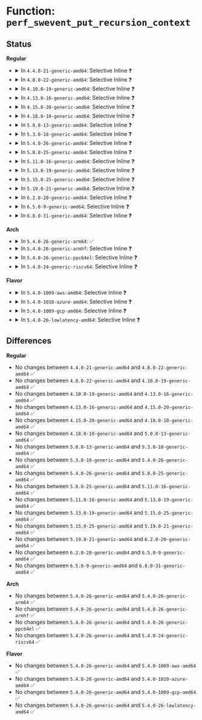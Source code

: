 # Function: <code>perf_swevent_put_recursion_context</code>

## Status
<b>Regular</b>
<ul>
<li>
<details>
<summary>In <code>4.4.0-21-generic-amd64</code>: Selective Inline ❓</summary>

```c
void perf_swevent_put_recursion_context(int rctx)
```

```json
{
  "name": "perf_swevent_put_recursion_context",
  "collision_type": "Unique Global",
  "inline_type": "Selective",
  "funcs": [
    {
      "addr": 18446744071580429722,
      "name": "perf_swevent_put_recursion_context",
      "external": true,
      "loc": "kernel/events/core.c:6696",
      "file": "kernel/events/core.c",
      "inline": "declared, inlined",
      "caller_inline": [
        "kernel/events/core.c:perf_pending_event",
        "kernel/events/core.c:perf_tp_event",
        "kernel/events/core.c:__perf_sw_event"
      ],
      "caller_func": []
    }
  ],
  "symbols": [
    {
      "addr": 18446744071580435776,
      "name": "perf_swevent_put_recursion_context",
      "section": ".text",
      "bind": "STB_GLOBAL",
      "size": 29
    }
  ]
}
```
</details>
</li>
<li>
<details>
<summary>In <code>4.8.0-22-generic-amd64</code>: Selective Inline ❓</summary>

```c
void perf_swevent_put_recursion_context(int rctx)
```

```json
{
  "name": "perf_swevent_put_recursion_context",
  "collision_type": "Unique Global",
  "inline_type": "Selective",
  "funcs": [
    {
      "addr": 18446744071580463960,
      "name": "perf_swevent_put_recursion_context",
      "external": true,
      "loc": "kernel/events/core.c:7290",
      "file": "kernel/events/core.c",
      "inline": "not declared, inlined",
      "caller_inline": [
        "kernel/events/core.c:perf_tp_event",
        "kernel/events/core.c:__perf_sw_event",
        "kernel/events/core.c:perf_pending_event"
      ],
      "caller_func": []
    }
  ],
  "symbols": [
    {
      "addr": 18446744071580508848,
      "name": "perf_swevent_put_recursion_context",
      "section": ".text",
      "bind": "STB_GLOBAL",
      "size": 29
    }
  ]
}
```
</details>
</li>
<li>
<details>
<summary>In <code>4.10.0-19-generic-amd64</code>: Selective Inline ❓</summary>

```c
void perf_swevent_put_recursion_context(int rctx)
```

```json
{
  "name": "perf_swevent_put_recursion_context",
  "collision_type": "Unique Global",
  "inline_type": "Selective",
  "funcs": [
    {
      "addr": 18446744071580527592,
      "name": "perf_swevent_put_recursion_context",
      "external": true,
      "loc": "kernel/events/core.c:7403",
      "file": "kernel/events/core.c",
      "inline": "not declared, inlined",
      "caller_inline": [
        "kernel/events/core.c:perf_tp_event",
        "kernel/events/core.c:__perf_sw_event",
        "kernel/events/core.c:perf_pending_event"
      ],
      "caller_func": []
    }
  ],
  "symbols": [
    {
      "addr": 18446744071580572976,
      "name": "perf_swevent_put_recursion_context",
      "section": ".text",
      "bind": "STB_GLOBAL",
      "size": 29
    }
  ]
}
```
</details>
</li>
<li>
<details>
<summary>In <code>4.13.0-16-generic-amd64</code>: Selective Inline ❓</summary>

```c
void perf_swevent_put_recursion_context(int rctx)
```

```json
{
  "name": "perf_swevent_put_recursion_context",
  "collision_type": "Unique Global",
  "inline_type": "Selective",
  "funcs": [
    {
      "addr": 18446744071580558875,
      "name": "perf_swevent_put_recursion_context",
      "external": true,
      "loc": "kernel/events/core.c:7626",
      "file": "kernel/events/core.c",
      "inline": "not declared, inlined",
      "caller_inline": [
        "kernel/events/core.c:perf_tp_event",
        "kernel/events/core.c:__perf_sw_event",
        "kernel/events/core.c:perf_pending_event"
      ],
      "caller_func": []
    }
  ],
  "symbols": [
    {
      "addr": 18446744071580603584,
      "name": "perf_swevent_put_recursion_context",
      "section": ".text",
      "bind": "STB_GLOBAL",
      "size": 29
    }
  ]
}
```
</details>
</li>
<li>
<details>
<summary>In <code>4.15.0-20-generic-amd64</code>: Selective Inline ❓</summary>

```c
void perf_swevent_put_recursion_context(int rctx)
```

```json
{
  "name": "perf_swevent_put_recursion_context",
  "collision_type": "Unique Global",
  "inline_type": "Selective",
  "funcs": [
    {
      "addr": 18446744071580641139,
      "name": "perf_swevent_put_recursion_context",
      "external": true,
      "loc": "kernel/events/core.c:7623",
      "file": "kernel/events/core.c",
      "inline": "not declared, inlined",
      "caller_inline": [
        "kernel/events/core.c:perf_tp_event",
        "kernel/events/core.c:__perf_sw_event",
        "kernel/events/core.c:perf_pending_event"
      ],
      "caller_func": [
        "kernel/trace/trace_syscalls.c:perf_syscall_exit",
        "kernel/trace/trace_syscalls.c:perf_syscall_enter"
      ]
    }
  ],
  "symbols": [
    {
      "addr": 18446744071580684336,
      "name": "perf_swevent_put_recursion_context",
      "section": ".text",
      "bind": "STB_GLOBAL",
      "size": 29
    }
  ]
}
```
</details>
</li>
<li>
<details>
<summary>In <code>4.18.0-10-generic-amd64</code>: Selective Inline ❓</summary>

```c
void perf_swevent_put_recursion_context(int rctx)
```

```json
{
  "name": "perf_swevent_put_recursion_context",
  "collision_type": "Unique Global",
  "inline_type": "Selective",
  "funcs": [
    {
      "addr": 18446744071580770912,
      "name": "perf_swevent_put_recursion_context",
      "external": true,
      "loc": "kernel/events/core.c:8005",
      "file": "kernel/events/core.c",
      "inline": "not declared, inlined",
      "caller_inline": [
        "kernel/events/core.c:perf_tp_event",
        "kernel/events/core.c:__perf_sw_event",
        "kernel/events/core.c:perf_pending_event"
      ],
      "caller_func": [
        "kernel/trace/trace_syscalls.c:perf_syscall_exit",
        "kernel/trace/trace_syscalls.c:perf_syscall_enter"
      ]
    }
  ],
  "symbols": [
    {
      "addr": 18446744071580816336,
      "name": "perf_swevent_put_recursion_context",
      "section": ".text",
      "bind": "STB_GLOBAL",
      "size": 29
    }
  ]
}
```
</details>
</li>
<li>
<details>
<summary>In <code>5.0.0-13-generic-amd64</code>: Selective Inline ❓</summary>

```c
void perf_swevent_put_recursion_context(int rctx)
```

```json
{
  "name": "perf_swevent_put_recursion_context",
  "collision_type": "Unique Global",
  "inline_type": "Selective",
  "funcs": [
    {
      "addr": 18446744071580839427,
      "name": "perf_swevent_put_recursion_context",
      "external": true,
      "loc": "kernel/events/core.c:8014",
      "file": "kernel/events/core.c",
      "inline": "not declared, inlined",
      "caller_inline": [
        "kernel/events/core.c:perf_tp_event",
        "kernel/events/core.c:__perf_sw_event",
        "kernel/events/core.c:perf_pending_event"
      ],
      "caller_func": [
        "kernel/trace/trace_syscalls.c:perf_syscall_exit",
        "kernel/trace/trace_syscalls.c:perf_syscall_enter"
      ]
    }
  ],
  "symbols": [
    {
      "addr": 18446744071580882992,
      "name": "perf_swevent_put_recursion_context",
      "section": ".text",
      "bind": "STB_GLOBAL",
      "size": 29
    }
  ]
}
```
</details>
</li>
<li>
<details>
<summary>In <code>5.3.0-18-generic-amd64</code>: Selective Inline ❓</summary>

```c
void perf_swevent_put_recursion_context(int rctx)
```

```json
{
  "name": "perf_swevent_put_recursion_context",
  "collision_type": "Unique Global",
  "inline_type": "Selective",
  "funcs": [
    {
      "addr": 18446744071580934386,
      "name": "perf_swevent_put_recursion_context",
      "external": true,
      "loc": "kernel/events/core.c:8318",
      "file": "kernel/events/core.c",
      "inline": "not declared, inlined",
      "caller_inline": [
        "kernel/events/core.c:perf_tp_event",
        "kernel/events/core.c:__perf_sw_event",
        "kernel/events/core.c:perf_pending_event"
      ],
      "caller_func": [
        "kernel/trace/trace_syscalls.c:perf_syscall_exit",
        "kernel/trace/trace_syscalls.c:perf_syscall_enter"
      ]
    }
  ],
  "symbols": [
    {
      "addr": 18446744071580980192,
      "name": "perf_swevent_put_recursion_context",
      "section": ".text",
      "bind": "STB_GLOBAL",
      "size": 24
    }
  ]
}
```
</details>
</li>
<li>
<details>
<summary>In <code>5.4.0-26-generic-amd64</code>: Selective Inline ❓</summary>

```c
void perf_swevent_put_recursion_context(int rctx)
```

```json
{
  "name": "perf_swevent_put_recursion_context",
  "collision_type": "Unique Global",
  "inline_type": "Selective",
  "funcs": [
    {
      "addr": 18446744071580988322,
      "name": "perf_swevent_put_recursion_context",
      "external": true,
      "loc": "kernel/events/core.c:8434",
      "file": "kernel/events/core.c",
      "inline": "not declared, inlined",
      "caller_inline": [
        "kernel/events/core.c:perf_tp_event",
        "kernel/events/core.c:__perf_sw_event",
        "kernel/events/core.c:perf_pending_event"
      ],
      "caller_func": [
        "kernel/trace/trace_syscalls.c:perf_syscall_exit",
        "kernel/trace/trace_syscalls.c:perf_syscall_enter"
      ]
    }
  ],
  "symbols": [
    {
      "addr": 18446744071581034320,
      "name": "perf_swevent_put_recursion_context",
      "section": ".text",
      "bind": "STB_GLOBAL",
      "size": 24
    }
  ]
}
```
</details>
</li>
<li>
<details>
<summary>In <code>5.8.0-25-generic-amd64</code>: Selective Inline ❓</summary>

```c
void perf_swevent_put_recursion_context(int rctx)
```

```json
{
  "name": "perf_swevent_put_recursion_context",
  "collision_type": "Unique Global",
  "inline_type": "Selective",
  "funcs": [
    {
      "addr": 18446744071581168632,
      "name": "perf_swevent_put_recursion_context",
      "external": true,
      "loc": "kernel/events/core.c:8984",
      "file": "kernel/events/core.c",
      "inline": "not declared, inlined",
      "caller_inline": [
        "kernel/events/core.c:perf_tp_event",
        "kernel/events/core.c:perf_trace_run_bpf_submit",
        "kernel/events/core.c:__perf_sw_event",
        "kernel/events/core.c:perf_pending_event"
      ],
      "caller_func": [
        "kernel/trace/trace_syscalls.c:perf_syscall_exit",
        "kernel/trace/trace_syscalls.c:perf_syscall_enter"
      ]
    }
  ],
  "symbols": [
    {
      "addr": 18446744071581214304,
      "name": "perf_swevent_put_recursion_context",
      "section": ".text",
      "bind": "STB_GLOBAL",
      "size": 24
    }
  ]
}
```
</details>
</li>
<li>
<details>
<summary>In <code>5.11.0-16-generic-amd64</code>: Selective Inline ❓</summary>

```c
void perf_swevent_put_recursion_context(int rctx)
```

```json
{
  "name": "perf_swevent_put_recursion_context",
  "collision_type": "Unique Global",
  "inline_type": "Selective",
  "funcs": [
    {
      "addr": 18446744071581208573,
      "name": "perf_swevent_put_recursion_context",
      "external": true,
      "loc": "kernel/events/core.c:9250",
      "file": "kernel/events/core.c",
      "inline": "not declared, inlined",
      "caller_inline": [
        "kernel/events/core.c:perf_tp_event",
        "kernel/events/core.c:perf_trace_run_bpf_submit",
        "kernel/events/core.c:__perf_sw_event",
        "kernel/events/core.c:perf_pending_event"
      ],
      "caller_func": [
        "kernel/trace/trace_syscalls.c:perf_syscall_exit",
        "kernel/trace/trace_syscalls.c:perf_syscall_enter"
      ]
    }
  ],
  "symbols": [
    {
      "addr": 18446744071581257296,
      "name": "perf_swevent_put_recursion_context",
      "section": ".text",
      "bind": "STB_GLOBAL",
      "size": 24
    }
  ]
}
```
</details>
</li>
<li>
<details>
<summary>In <code>5.13.0-19-generic-amd64</code>: Selective Inline ❓</summary>

```c
void perf_swevent_put_recursion_context(int rctx)
```

```json
{
  "name": "perf_swevent_put_recursion_context",
  "collision_type": "Unique Global",
  "inline_type": "Selective",
  "funcs": [
    {
      "addr": 18446744071581224374,
      "name": "perf_swevent_put_recursion_context",
      "external": true,
      "loc": "kernel/events/core.c:9380",
      "file": "kernel/events/core.c",
      "inline": "not declared, inlined",
      "caller_inline": [
        "kernel/events/core.c:perf_tp_event",
        "kernel/events/core.c:perf_trace_run_bpf_submit",
        "kernel/events/core.c:__perf_sw_event",
        "kernel/events/core.c:perf_pending_event"
      ],
      "caller_func": [
        "kernel/trace/trace_syscalls.c:perf_syscall_exit",
        "kernel/trace/trace_syscalls.c:perf_syscall_enter"
      ]
    }
  ],
  "symbols": [
    {
      "addr": 18446744071581275312,
      "name": "perf_swevent_put_recursion_context",
      "section": ".text",
      "bind": "STB_GLOBAL",
      "size": 24
    }
  ]
}
```
</details>
</li>
<li>
<details>
<summary>In <code>5.15.0-25-generic-amd64</code>: Selective Inline ❓</summary>

```c
void perf_swevent_put_recursion_context(int rctx)
```

```json
{
  "name": "perf_swevent_put_recursion_context",
  "collision_type": "Unique Global",
  "inline_type": "Selective",
  "funcs": [
    {
      "addr": 18446744071581466053,
      "name": "perf_swevent_put_recursion_context",
      "external": true,
      "loc": "kernel/events/core.c:9499",
      "file": "kernel/events/core.c",
      "inline": "not declared, inlined",
      "caller_inline": [
        "kernel/events/core.c:perf_tp_event",
        "kernel/events/core.c:perf_trace_run_bpf_submit",
        "kernel/events/core.c:__perf_sw_event",
        "kernel/events/core.c:perf_pending_event"
      ],
      "caller_func": [
        "kernel/trace/trace_syscalls.c:perf_syscall_exit",
        "kernel/trace/trace_syscalls.c:perf_syscall_enter"
      ]
    }
  ],
  "symbols": [
    {
      "addr": 18446744071581516464,
      "name": "perf_swevent_put_recursion_context",
      "section": ".text",
      "bind": "STB_GLOBAL",
      "size": 24
    }
  ]
}
```
</details>
</li>
<li>
<details>
<summary>In <code>5.19.0-21-generic-amd64</code>: Selective Inline ❓</summary>

```c
void perf_swevent_put_recursion_context(int rctx)
```

```json
{
  "name": "perf_swevent_put_recursion_context",
  "collision_type": "Unique Global",
  "inline_type": "Selective",
  "funcs": [
    {
      "addr": 18446744071581814370,
      "name": "perf_swevent_put_recursion_context",
      "external": true,
      "loc": "kernel/events/core.c:9434",
      "file": "kernel/events/core.c",
      "inline": "not declared, inlined",
      "caller_inline": [
        "kernel/events/core.c:perf_tp_event",
        "kernel/events/core.c:perf_trace_run_bpf_submit",
        "kernel/events/core.c:__perf_sw_event",
        "kernel/events/core.c:perf_pending_event"
      ],
      "caller_func": [
        "kernel/trace/trace_syscalls.c:perf_syscall_exit",
        "kernel/trace/trace_syscalls.c:perf_syscall_enter"
      ]
    }
  ],
  "symbols": [
    {
      "addr": 18446744071581863424,
      "name": "perf_swevent_put_recursion_context",
      "section": ".text",
      "bind": "STB_GLOBAL",
      "size": 42
    }
  ]
}
```
</details>
</li>
<li>
<details>
<summary>In <code>6.2.0-20-generic-amd64</code>: Selective Inline ❓</summary>

```c
void perf_swevent_put_recursion_context(int rctx)
```

```json
{
  "name": "perf_swevent_put_recursion_context",
  "collision_type": "Unique Global",
  "inline_type": "Selective",
  "funcs": [
    {
      "addr": 18446744071582242340,
      "name": "perf_swevent_put_recursion_context",
      "external": true,
      "loc": "kernel/events/core.c:9759",
      "file": "kernel/events/core.c",
      "inline": "not declared, inlined",
      "caller_inline": [
        "kernel/events/core.c:perf_tp_event",
        "kernel/events/core.c:perf_trace_run_bpf_submit",
        "kernel/events/core.c:__perf_sw_event",
        "kernel/events/core.c:perf_pending_task",
        "kernel/events/core.c:perf_pending_irq"
      ],
      "caller_func": [
        "kernel/trace/trace_syscalls.c:perf_syscall_exit",
        "kernel/trace/trace_syscalls.c:perf_syscall_enter"
      ]
    }
  ],
  "symbols": [
    {
      "addr": 18446744071582290672,
      "name": "perf_swevent_put_recursion_context",
      "section": ".text",
      "bind": "STB_GLOBAL",
      "size": 42
    }
  ]
}
```
</details>
</li>
<li>
<details>
<summary>In <code>6.5.0-9-generic-amd64</code>: Selective Inline ❓</summary>

```c
void perf_swevent_put_recursion_context(int rctx)
```

```json
{
  "name": "perf_swevent_put_recursion_context",
  "collision_type": "Unique Global",
  "inline_type": "Selective",
  "funcs": [
    {
      "addr": 18446744071582443506,
      "name": "perf_swevent_put_recursion_context",
      "external": true,
      "loc": "kernel/events/core.c:9788",
      "file": "kernel/events/core.c",
      "inline": "not declared, inlined",
      "caller_inline": [
        "kernel/events/core.c:perf_tp_event",
        "kernel/events/core.c:perf_trace_run_bpf_submit",
        "kernel/events/core.c:__perf_sw_event",
        "kernel/events/core.c:perf_pending_task",
        "kernel/events/core.c:perf_pending_irq"
      ],
      "caller_func": [
        "kernel/trace/trace_syscalls.c:perf_syscall_exit",
        "kernel/trace/trace_syscalls.c:perf_syscall_enter",
        "kernel/trace/trace_events_user.c:user_event_perf"
      ]
    }
  ],
  "symbols": [
    {
      "addr": 18446744071582491376,
      "name": "perf_swevent_put_recursion_context",
      "section": ".text",
      "bind": "STB_GLOBAL",
      "size": 42
    }
  ]
}
```
</details>
</li>
<li>
<details>
<summary>In <code>6.8.0-31-generic-amd64</code>: Selective Inline ❓</summary>

```c
void perf_swevent_put_recursion_context(int rctx)
```

```json
{
  "name": "perf_swevent_put_recursion_context",
  "collision_type": "Unique Global",
  "inline_type": "Selective",
  "funcs": [
    {
      "addr": 18446744071582611682,
      "name": "perf_swevent_put_recursion_context",
      "external": true,
      "loc": "kernel/events/core.c:9858",
      "file": "kernel/events/core.c",
      "inline": "not declared, inlined",
      "caller_inline": [
        "kernel/events/core.c:perf_tp_event",
        "kernel/events/core.c:perf_trace_run_bpf_submit",
        "kernel/events/core.c:__perf_sw_event",
        "kernel/events/core.c:perf_pending_task",
        "kernel/events/core.c:perf_pending_irq"
      ],
      "caller_func": [
        "kernel/trace/trace_syscalls.c:perf_syscall_exit",
        "kernel/trace/trace_syscalls.c:perf_syscall_enter",
        "kernel/trace/trace_events_user.c:user_event_perf"
      ]
    }
  ],
  "symbols": [
    {
      "addr": 18446744071582659824,
      "name": "perf_swevent_put_recursion_context",
      "section": ".text",
      "bind": "STB_GLOBAL",
      "size": 42
    }
  ]
}
```
</details>
</li>
</ul>
<b>Arch</b>
<ul>
<li>
<details>
<summary>In <code>5.4.0-26-generic-arm64</code>: ✅</summary>

```c
void perf_swevent_put_recursion_context(int rctx)
```

```json
{
  "name": "perf_swevent_put_recursion_context",
  "collision_type": "Unique Global",
  "inline_type": "No",
  "funcs": [
    {
      "addr": 18446603336492386760,
      "name": "perf_swevent_put_recursion_context",
      "external": true,
      "loc": "kernel/events/core.c:8434",
      "file": "kernel/events/core.c",
      "inline": "seen, unknown",
      "caller_inline": [],
      "caller_func": [
        "kernel/trace/trace_syscalls.c:perf_syscall_exit",
        "kernel/trace/trace_syscalls.c:perf_syscall_enter",
        "kernel/events/core.c:perf_tp_event",
        "kernel/events/core.c:perf_trace_run_bpf_submit",
        "kernel/events/core.c:__perf_sw_event",
        "kernel/events/core.c:perf_pending_event"
      ]
    }
  ],
  "symbols": [
    {
      "addr": 18446603336492386760,
      "name": "perf_swevent_put_recursion_context",
      "section": ".text",
      "bind": "STB_GLOBAL",
      "size": 40
    }
  ]
}
```
</details>
</li>
<li>
<details>
<summary>In <code>5.4.0-26-generic-armhf</code>: Selective Inline ❓</summary>

```c
void perf_swevent_put_recursion_context(int rctx)
```

```json
{
  "name": "perf_swevent_put_recursion_context",
  "collision_type": "Unique Global",
  "inline_type": "Selective",
  "funcs": [
    {
      "addr": 3226274520,
      "name": "perf_swevent_put_recursion_context",
      "external": true,
      "loc": "kernel/events/core.c:8434",
      "file": "kernel/events/core.c",
      "inline": "not declared, inlined",
      "caller_inline": [
        "kernel/events/core.c:perf_tp_event",
        "kernel/events/core.c:__perf_sw_event",
        "kernel/events/core.c:perf_pending_event"
      ],
      "caller_func": [
        "kernel/trace/trace_syscalls.c:perf_syscall_exit",
        "kernel/trace/trace_syscalls.c:perf_syscall_enter"
      ]
    }
  ],
  "symbols": [
    {
      "addr": 3226275064,
      "name": "perf_swevent_put_recursion_context",
      "section": ".text",
      "bind": "STB_GLOBAL",
      "size": 48
    }
  ]
}
```
</details>
</li>
<li>
<details>
<summary>In <code>5.4.0-26-generic-ppc64el</code>: Selective Inline ❓</summary>

```c
void perf_swevent_put_recursion_context(int rctx)
```

```json
{
  "name": "perf_swevent_put_recursion_context",
  "collision_type": "Unique Global",
  "inline_type": "Selective",
  "funcs": [
    {
      "addr": 13835058055285646748,
      "name": "perf_swevent_put_recursion_context",
      "external": true,
      "loc": "kernel/events/core.c:8434",
      "file": "kernel/events/core.c",
      "inline": "not declared, inlined",
      "caller_inline": [
        "kernel/events/core.c:perf_tp_event",
        "kernel/events/core.c:__perf_sw_event",
        "kernel/events/core.c:perf_pending_event"
      ],
      "caller_func": [
        "kernel/trace/trace_syscalls.c:perf_syscall_exit",
        "kernel/trace/trace_syscalls.c:perf_syscall_enter"
      ]
    }
  ],
  "symbols": [
    {
      "addr": 13835058055285647504,
      "name": "perf_swevent_put_recursion_context",
      "section": ".text",
      "bind": "STB_GLOBAL",
      "size": 48
    }
  ]
}
```
</details>
</li>
<li>
<details>
<summary>In <code>5.4.0-24-generic-riscv64</code>: Selective Inline ❓</summary>

```c
void perf_swevent_put_recursion_context(int rctx)
```

```json
{
  "name": "perf_swevent_put_recursion_context",
  "collision_type": "Unique Global",
  "inline_type": "Selective",
  "funcs": [
    {
      "addr": 18446743936272457154,
      "name": "perf_swevent_put_recursion_context",
      "external": true,
      "loc": "kernel/events/core.c:8434",
      "file": "kernel/events/core.c",
      "inline": "not declared, inlined",
      "caller_inline": [
        "kernel/events/core.c:perf_tp_event",
        "kernel/events/core.c:__perf_sw_event",
        "kernel/events/core.c:perf_pending_event"
      ],
      "caller_func": [
        "kernel/trace/trace_syscalls.c:perf_syscall_exit",
        "kernel/trace/trace_syscalls.c:perf_syscall_enter"
      ]
    }
  ],
  "symbols": [
    {
      "addr": 18446743936272498064,
      "name": "perf_swevent_put_recursion_context",
      "section": ".text",
      "bind": "STB_GLOBAL",
      "size": 56
    }
  ]
}
```
</details>
</li>
</ul>
<b>Flavor</b>
<ul>
<li>
<details>
<summary>In <code>5.4.0-1009-aws-amd64</code>: Selective Inline ❓</summary>

```c
void perf_swevent_put_recursion_context(int rctx)
```

```json
{
  "name": "perf_swevent_put_recursion_context",
  "collision_type": "Unique Global",
  "inline_type": "Selective",
  "funcs": [
    {
      "addr": 18446744071580957122,
      "name": "perf_swevent_put_recursion_context",
      "external": true,
      "loc": "kernel/events/core.c:8434",
      "file": "kernel/events/core.c",
      "inline": "not declared, inlined",
      "caller_inline": [
        "kernel/events/core.c:perf_tp_event",
        "kernel/events/core.c:__perf_sw_event",
        "kernel/events/core.c:perf_pending_event"
      ],
      "caller_func": [
        "kernel/trace/trace_syscalls.c:perf_syscall_exit",
        "kernel/trace/trace_syscalls.c:perf_syscall_enter"
      ]
    }
  ],
  "symbols": [
    {
      "addr": 18446744071581003168,
      "name": "perf_swevent_put_recursion_context",
      "section": ".text",
      "bind": "STB_GLOBAL",
      "size": 24
    }
  ]
}
```
</details>
</li>
<li>
<details>
<summary>In <code>5.4.0-1010-azure-amd64</code>: Selective Inline ❓</summary>

```c
void perf_swevent_put_recursion_context(int rctx)
```

```json
{
  "name": "perf_swevent_put_recursion_context",
  "collision_type": "Unique Global",
  "inline_type": "Selective",
  "funcs": [
    {
      "addr": 18446744071580904130,
      "name": "perf_swevent_put_recursion_context",
      "external": true,
      "loc": "kernel/events/core.c:8434",
      "file": "kernel/events/core.c",
      "inline": "not declared, inlined",
      "caller_inline": [
        "kernel/events/core.c:perf_tp_event",
        "kernel/events/core.c:__perf_sw_event",
        "kernel/events/core.c:perf_pending_event"
      ],
      "caller_func": [
        "kernel/trace/trace_syscalls.c:perf_syscall_exit",
        "kernel/trace/trace_syscalls.c:perf_syscall_enter"
      ]
    }
  ],
  "symbols": [
    {
      "addr": 18446744071580949328,
      "name": "perf_swevent_put_recursion_context",
      "section": ".text",
      "bind": "STB_GLOBAL",
      "size": 24
    }
  ]
}
```
</details>
</li>
<li>
<details>
<summary>In <code>5.4.0-1009-gcp-amd64</code>: Selective Inline ❓</summary>

```c
void perf_swevent_put_recursion_context(int rctx)
```

```json
{
  "name": "perf_swevent_put_recursion_context",
  "collision_type": "Unique Global",
  "inline_type": "Selective",
  "funcs": [
    {
      "addr": 18446744071580948370,
      "name": "perf_swevent_put_recursion_context",
      "external": true,
      "loc": "kernel/events/core.c:8434",
      "file": "kernel/events/core.c",
      "inline": "not declared, inlined",
      "caller_inline": [
        "kernel/events/core.c:perf_tp_event",
        "kernel/events/core.c:__perf_sw_event",
        "kernel/events/core.c:perf_pending_event"
      ],
      "caller_func": [
        "kernel/trace/trace_syscalls.c:perf_syscall_exit",
        "kernel/trace/trace_syscalls.c:perf_syscall_enter"
      ]
    }
  ],
  "symbols": [
    {
      "addr": 18446744071580994368,
      "name": "perf_swevent_put_recursion_context",
      "section": ".text",
      "bind": "STB_GLOBAL",
      "size": 24
    }
  ]
}
```
</details>
</li>
<li>
<details>
<summary>In <code>5.4.0-26-lowlatency-amd64</code>: Selective Inline ❓</summary>

```c
void perf_swevent_put_recursion_context(int rctx)
```

```json
{
  "name": "perf_swevent_put_recursion_context",
  "collision_type": "Unique Global",
  "inline_type": "Selective",
  "funcs": [
    {
      "addr": 18446744071581010716,
      "name": "perf_swevent_put_recursion_context",
      "external": true,
      "loc": "kernel/events/core.c:8434",
      "file": "kernel/events/core.c",
      "inline": "not declared, inlined",
      "caller_inline": [
        "kernel/events/core.c:perf_tp_event",
        "kernel/events/core.c:__perf_sw_event",
        "kernel/events/core.c:perf_pending_event"
      ],
      "caller_func": [
        "kernel/trace/trace_syscalls.c:perf_syscall_exit",
        "kernel/trace/trace_syscalls.c:perf_syscall_enter"
      ]
    }
  ],
  "symbols": [
    {
      "addr": 18446744071581055424,
      "name": "perf_swevent_put_recursion_context",
      "section": ".text",
      "bind": "STB_GLOBAL",
      "size": 24
    }
  ]
}
```
</details>
</li>
</ul>

## Differences
<b>Regular</b>
<ul>
<li>
No changes between <code>4.4.0-21-generic-amd64</code> and <code>4.8.0-22-generic-amd64</code> ✅
</li>
<li>
No changes between <code>4.8.0-22-generic-amd64</code> and <code>4.10.0-19-generic-amd64</code> ✅
</li>
<li>
No changes between <code>4.10.0-19-generic-amd64</code> and <code>4.13.0-16-generic-amd64</code> ✅
</li>
<li>
No changes between <code>4.13.0-16-generic-amd64</code> and <code>4.15.0-20-generic-amd64</code> ✅
</li>
<li>
No changes between <code>4.15.0-20-generic-amd64</code> and <code>4.18.0-10-generic-amd64</code> ✅
</li>
<li>
No changes between <code>4.18.0-10-generic-amd64</code> and <code>5.0.0-13-generic-amd64</code> ✅
</li>
<li>
No changes between <code>5.0.0-13-generic-amd64</code> and <code>5.3.0-18-generic-amd64</code> ✅
</li>
<li>
No changes between <code>5.3.0-18-generic-amd64</code> and <code>5.4.0-26-generic-amd64</code> ✅
</li>
<li>
No changes between <code>5.4.0-26-generic-amd64</code> and <code>5.8.0-25-generic-amd64</code> ✅
</li>
<li>
No changes between <code>5.8.0-25-generic-amd64</code> and <code>5.11.0-16-generic-amd64</code> ✅
</li>
<li>
No changes between <code>5.11.0-16-generic-amd64</code> and <code>5.13.0-19-generic-amd64</code> ✅
</li>
<li>
No changes between <code>5.13.0-19-generic-amd64</code> and <code>5.15.0-25-generic-amd64</code> ✅
</li>
<li>
No changes between <code>5.15.0-25-generic-amd64</code> and <code>5.19.0-21-generic-amd64</code> ✅
</li>
<li>
No changes between <code>5.19.0-21-generic-amd64</code> and <code>6.2.0-20-generic-amd64</code> ✅
</li>
<li>
No changes between <code>6.2.0-20-generic-amd64</code> and <code>6.5.0-9-generic-amd64</code> ✅
</li>
<li>
No changes between <code>6.5.0-9-generic-amd64</code> and <code>6.8.0-31-generic-amd64</code> ✅
</li>
</ul>
<b>Arch</b>
<ul>
<li>
No changes between <code>5.4.0-26-generic-amd64</code> and <code>5.4.0-26-generic-arm64</code> ✅
</li>
<li>
No changes between <code>5.4.0-26-generic-amd64</code> and <code>5.4.0-26-generic-armhf</code> ✅
</li>
<li>
No changes between <code>5.4.0-26-generic-amd64</code> and <code>5.4.0-26-generic-ppc64el</code> ✅
</li>
<li>
No changes between <code>5.4.0-26-generic-amd64</code> and <code>5.4.0-24-generic-riscv64</code> ✅
</li>
</ul>
<b>Flavor</b>
<ul>
<li>
No changes between <code>5.4.0-26-generic-amd64</code> and <code>5.4.0-1009-aws-amd64</code> ✅
</li>
<li>
No changes between <code>5.4.0-26-generic-amd64</code> and <code>5.4.0-1010-azure-amd64</code> ✅
</li>
<li>
No changes between <code>5.4.0-26-generic-amd64</code> and <code>5.4.0-1009-gcp-amd64</code> ✅
</li>
<li>
No changes between <code>5.4.0-26-generic-amd64</code> and <code>5.4.0-26-lowlatency-amd64</code> ✅
</li>
</ul>
